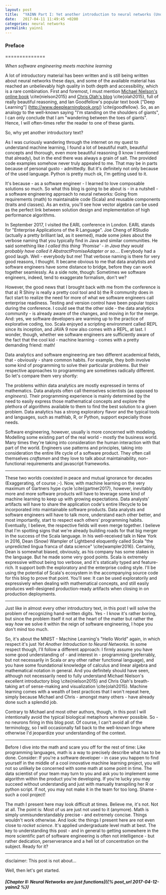 ```yaml
---
layout: post
title:  "YAINN Part I: Yet another introduction to neural networks (Under construction)"
date:   2017-04-11 11:49:45 +0200
categories: neural networks
permalink: yainn1
---
```


### Preface
==============


*When software engineering meets machine learning*

A lot of introductory material has been written and is still being written about neural networks these days, and some of the available material has reached an unbelievably high quality in both depth and accessibility, which is a rare combination. First and foremost, I must mention [Michael Nielson's online book](http://neuralnetworksanddeeplearning.com/) \cite{nielson2015}
and [Chris Olah's blog](http://colah.github.io/) \cite{olah2015}, full of really beautiful reasoning, and Ian Goodfellow's popular text book ["Deep Learning"] (http://www.deeplearningbook.org/) \cite{goodfellow}. 
So, as an analogy to the well-known saying "I'm standing on the shoulders of giants", I can only conclude that I am "wandering between the toes of giants". Hence, I will often-times refer the reader to one of these giants. 
 
So, why yet another introductory text?

As I was curiously wandering through the internet on my quest to understand machine learning, I found a lot of beautiful math, beautiful concepts and thorough, even more beautiful reasoning (I know I mentioned that already), but in the end there was always a grain of salt. The provided code examples somehow never truly appealed to me. That may be in parts because of personal gusto - admittedly. But it's definitely not only because of the used language. Python is pretty much ok, I'm getting used to it. 

It's because - as a software engineer - I learned to love composable solutions so much. So what this blog is going to be about is - in a nutshell - a software engineering approach to neural networks: Going from requirements (math) to maintainable code (Scala) and reusable components (traits and classes). As an extra, you'll see how vector algebra can be used as the perfect link between solution design and implementation of high performance algorithms.

In September 2017, I visited the EARL conference in London. EARL stands for "Enterprise Applications of the R Language". Joe Cheng of RStudio (actually a pretty brilliant lad, as it seemed), made some jokes about the verbose naming that you typically find in Java and similar communities. He said something like *I called this thing 'Promise' - in Java they would probably have called it AbstractPromiseAdapter or so...*. Everybody had a good laugh. Well - everybody but me! That verbose naming is there for very good reasons, I thought. It became obvious to me that data analytists and software engineers have some distance to bridge, before they can work together seamlessly. As a side note, though: Sometimes we software engineers, indeed, tend to exaggerate formalism, don't we?

However, the good news that I brought back with me from the conference is that a) R Shiny is really a pretty cool tool and b) the R community does in fact start to realize the need for more of what we software engineers call enterprise readiness. Testing and version control have been popular topics during the conference. I could see that the other side - the data analytics community - is already aware of the changes, and moving in for the merge. And: yes, we software developers are warming up to the practice of explorative coding, too. Scala enjoyed a scripting environment called REPL since its inception, and JAVA 9 now also comes with a REPL, at last. I wonder, though, whether we software engineers are sufficiently aware of the fact that the cool kid - machine learning - comes with a pretty demanding friend: math!

Data analytics and software engineering are two different academical fields, that - obviously - share common habits. For example, they both involve some kind of programming to solve their particular problems. But their respective approaches to programming are sometimes radically different. So let's compare them very shortly:

The problems within data analytics are mostly expressed in terms of mathematics. Data analysts often call themselves  scientists (as opposed to *engineers*). Their programming experience is mainly determined by the need to easily express those mathematical concepts and explore the plethora of algorithms available to them to find the best solution to a given problem. Data analytics has a strong exploratory flavor and the typical tools and languages, such as mathlab, R, or Python, support expecially those needs. 

Software engineering, however, usually is more concerned with modeling. Modelling some existing part of the real world - mostly the business world. Many times they're taking into consideration the human interaction with that part of the world. Engineers use patterns and principles, taking into consideration the entire life cycle of a software product. They often call themselves *craftsmen* and they love to talk about maintainability, non-functional requirements and javascript frameworks.

----------------

These two worlds coexisted in peace and mutual ignorance for decades (Exaggerating, of course ;-). Now, with machine learning on the very maximum of Gartners hype cycle \cite{gartner2017}, however, inevitably more and more software products will have to leverage some kind of machine learning to keep up with growing expectations. Data analysts' artifacts will have to share the application code's entire lifecycle to be incorporated into maintainable software products. Data analysts and software engineers will have to talk more, understand each other better, and most importantly, start to respect each others' programming habits. Eventually, I believe, the respective fields will even merge together. I believe that I'm spotting signs that we're already building roads for that big merger in the success of the Scala language. In his well-received talk in New York in 2016, Dean (Snow) Wampler of Lightbend eloquently called Scala "the unpredicted lingua franca of data science" \cite{wampler2016}. Certainly, Dean is somewhat biased, obviously, as his company has some stakes in the language. But he made some very good points. Scala is extremely expressive without being too verbose, and it's statically typed and feature-rich. It support both the exploratory and the enterprise coding style. I'll be using the potential of Scala's ecosystem in the accompanying source code for this blog to prove that point. You'll see: It can be used exploratorily and expressively when dealing with mathematical concepts, and still easily produces well-designed production-ready artifacts when closing in on production deployments.

----------------

Just like in almost every other introductory text, in this post I will solve the problem of recognizing hand-written digits. Yes - I know it's rather boring, but since the problem itself it not at the heart of the matter but rather the way *how* we solve it within the reign of software engineering, I hope you don't mind too much.

So, it's about the MNIST - Machine Learning's "Hello World" again, in which respect it's just *Yet Another Introduction to Neural Networks*. In some respect though, I'll follow a different approach: I firmly assume you have some good understanding of - and interest in - programming (preferrably, but not necessarily in Scala or any other rather functional language), and you have some foundational knowledge of calculus and linear algebra and mathematical notation in general. And you definitely should have seen, although not necessarily need to fully understand Michael Nielson's excellent introductory blog \cite{nielson2015} and Chris Olah's breath-taking art of sense-making and visualization \cite{olah2015}. Machine learning comes with a wealth of best practices that I won't repeat here, simply because Michael and Chris - amongst many others - have already done such a splendid job. 

Contrary to Michael and most other authors, though, in this post I will intentionally avoid the typical biological metaphors wherever possible. So - no neurons firing in this blog post. Of course, I can't avoid all of the terminology, so I will occasionally fall back to the well-known lingo where otherwise I'd jeopardize your understanding of the context.

----------------

Before I dive into the math and scare you off for the rest of time: Like programming languages, math is a way to precisely describe what has to be done. Consider: If you're a software developer - in case you happen to find yourself in the middle of a cool innovative machine learning project, you will not so unlikely be concerned with some math at some point in time. The data scientist of your team may turn to you and ask you to implement some algorithm within the product you're developing. If you're lucky you may succeed without understandig and just with manually transpiling her R or python script. If not, you may not make it in the team for too long. Shame - such a cool project!

The math I present here may look difficult at times. Believe me, it's not. Not at all. The point is: Most of us are just not used to it (anymore). Math is simply unmisunderstandably precise - and extremely concise. Things wouldn't work otherwise. And look: the things I present here are not even close to *rocket science*. It's applied undergraduate level math at best. The key to understanding this post - and in general to getting somewhere in the more scientific part of software engineering is often not intelligence - but rather dedication, perserverance and a hell lot of concentration on the subject. Ready for it?

----------------

disclaimer: This post is not about...

Well, then let's get started.
 

##### [Chapter II: Neural Networks are just functions]({% post_url 2017-04-12-yainn2 %})
